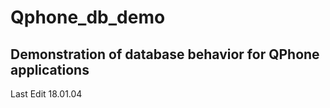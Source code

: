 # Qphone_db_demo

## Demonstration of database behavior for QPhone applications

Last Edit 18.01.04
